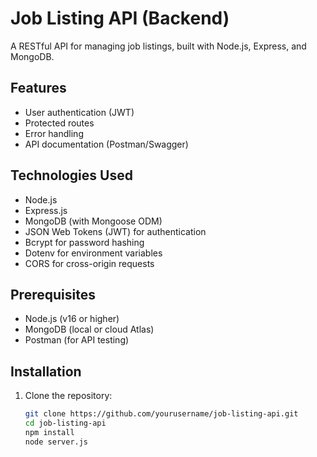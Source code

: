 # Job Listing API (Backend)

A RESTful API for managing job listings, built with Node.js, Express, and MongoDB.

## Features

- User authentication (JWT)
- Protected routes
- Error handling
- API documentation (Postman/Swagger)

## Technologies Used

- Node.js
- Express.js
- MongoDB (with Mongoose ODM)
- JSON Web Tokens (JWT) for authentication
- Bcrypt for password hashing
- Dotenv for environment variables
- CORS for cross-origin requests

## Prerequisites

- Node.js (v16 or higher)
- MongoDB (local or cloud Atlas)
- Postman (for API testing)

## Installation

1. Clone the repository:
   ```bash
   git clone https://github.com/yourusername/job-listing-api.git
   cd job-listing-api
   npm install
   node server.js
   ```

